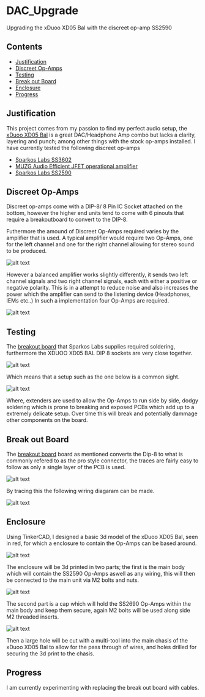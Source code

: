 # DAC_Upgrade
Upgrading the xDuoo XD05 Bal with the discreet op-amp SS2590


## Contents
* [Justification](#Justification)
* [Discreet Op-Amps](#Discreet-Op-Amps)
* [Testing](#Testing)
* [Break out Board](#Break-out-Board)
* [Enclosure](#Enclosure)
* [Progress](#Progress)

## Justification
This project comes from my passion to find my perfect audio setup, the [xDuoo XD05 Bal](https://xduoo.net/product/xd05-bal/) is a great DAC/Headphone Amp combo but lacks a clarity, layering and punch; among other things with the stock op-amps installed.
I have currently tested the following discreet op-amps
* [Sparkos Labs SS3602](https://sparkoslabs.com/product/dual-discrete-op-amp-ss3602/)
* [MUZG Audio Efficient JFET operational amplifier](https://muzgaudio.com/en/produkt/efficient-jfet-operational-amplifier/)
* [Sparkos Labs SS2590](https://sparkoslabs.com/product/pro-discrete-op-amp-ss2590/)


## Discreet Op-Amps

Discreet op-amps come with a DIP-8/ 8 Pin IC Socket attached on the bottom, however the higher end units tend to come with 6 pinouts that require a breakoutboard to convert to the DIP-8.

Futhermore the amound of Discreet Op-Amps required varies by the amplifier that is used. A typical amplifier would require two Op-Amps, one for the left channel and one for the right channel allowing for stereo sound to be produced.

![alt text](https://github.com/RavingSmurfGB/DAC_Upgrade/blob/main/images/unbalanced_amplification.png "Logo Title Text 1")

However a balanced amplifier works slightly differently, it sends two left channel signals and two right channel signals, each with either a positive or negative polarity. This is in a attempt to reduce noise and also increases the power which the amplifier can send to the listening device (Headphones, IEMs etc..) 
In such a implementation four Op-Amps are required.

![alt text](https://github.com/RavingSmurfGB/DAC_Upgrade/blob/main/images/balanced_amplification.png "Logo Title Text 1")

## Testing

The [breakout board](https://sparkoslabs.com/pro-discrete-op-amp/pro-to-dual-op-amp-adapter/) that Sparkos Labs supplies required soldering, furthermore the XDUOO XD05 BAL DIP 8 sockets are very close together.

![alt text](https://github.com/RavingSmurfGB/DAC_Upgrade/blob/main/images/dac.jpg "Logo Title Text 1")

Which means that a setup such as the one below is a common sight.

![alt text](https://github.com/RavingSmurfGB/DAC_Upgrade/blob/main/images/DAC%20with%20ss2590.jpg "Logo Title Text 1")

Where, extenders are used to allow the Op-Amps to run side by side, dodgy soldering which is prone to breaking and exposed PCBs which add up to a extremely delicate setup. Over time this will break and potentially dammage other components on the board.

## Break out Board

The [breakout board](https://sparkoslabs.com/pro-discrete-op-amp/pro-to-dual-op-amp-adapter/) board as mentioned converts the Dip-8 to what is commonly refered to as the pro style connector, the traces are fairly easy to follow as only a single layer of the PCB is used.

![alt text](https://github.com/RavingSmurfGB/DAC_Upgrade/blob/main/images/breakout.jpg "Logo Title Text 1")

By tracing this the following wiring diagaram can be made.

![alt text](https://github.com/RavingSmurfGB/DAC_Upgrade/blob/main/images/Sparkos%20breakout%20board%20diagram.png "Logo Title Text 1")

## Enclosure

Using TinkerCAD, I designed a basic 3d model of the xDuoo XD05 Bal, seen in red, for which a enclosure to contain the Op-Amps can be based around.

![alt text](https://github.com/RavingSmurfGB/DAC_Upgrade/blob/main/images/3d_print.png "Logo Title Text 1")

The enclosure will be 3d printed in two parts; the first is the main body which will contain the SS2590 Op-Amps aswell as any wiring, this will then be connected to the main unit via M2 bolts and nuts.

![alt text](https://github.com/RavingSmurfGB/DAC_Upgrade/blob/main/images/3d_main.png "Logo Title Text 1")

The second part is a cap which will hold the SS2690 Op-Amps within the main body and keep them secure, again M2 bolts will be used along side M2 threaded inserts.

![alt text](https://github.com/RavingSmurfGB/DAC_Upgrade/blob/main/images/3d_cap.png "Logo Title Text 1")

Then a large hole will be cut with a multi-tool into the main chasis of the xDuoo XD05 Bal to allow for the pass through of wires, and holes drilled for securing the 3d print to the chasis.

## Progress

I am currently experimenting with replacing the break out board with cables.
